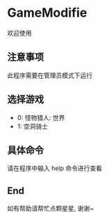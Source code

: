 # GameModifie
欢迎使用

## 注意事项
此程序需要在管理员模式下运行

## 选择游戏
- 0: 怪物猎人: 世界
- 1: 空洞骑士

## 具体命令
请在程序中输入  help  命令进行查看

## End
如有帮助请帮忙点颗星星, 谢谢~
